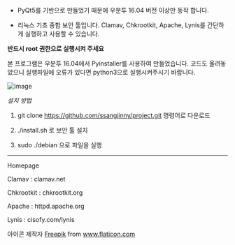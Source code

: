 - PyQt5를 기반으로 만들었기 때문에 우분투 16.04 버전 이상만 동작 합니다.

- 리눅스 기초 종합 보안 툴입니다. Clamav, Chkrootkit, Apache, Lynis를 간단하게 실행하고 사용할 수 있습니다.

**반드시 root 권한으로 실행시켜 주세요**

본 프로그램은 우분투 16.04에서 Pyinstaller를 사용하여 만들었습니다. 코드도 올려놓았으니 실행파일에 오류가 있다면 python3으로 실행시켜주시기 바랍니다.

![image](https://user-images.githubusercontent.com/69946430/93571460-741fa980-f9cf-11ea-84e2-fef0b7c11229.png)

*설치 방법*

1. git clone https://github.com/ssangjinny/project.git 명령어로 다운로드

2. ./install.sh 로 보안 툴 설치

3. sudo ./debian 으로 파일을 실행

------------------------------------------------------------------------------------------------------------

Homepage

Clamav : clamav.net

Chkrootkit : chkrootkit.org

Apache : httpd.apache.org

Lynis : cisofy.com/lynis


<div>아이콘 제작자 <a href="https://www.flaticon.com/kr/authors/freepik" title="Freepik">Freepik</a> from <a href="https://www.flaticon.com/kr/" title="Flaticon">www.flaticon.com</a></div>
